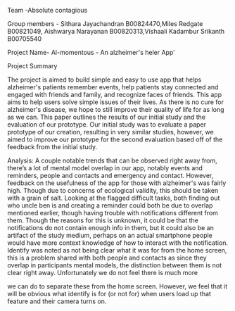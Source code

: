 Team -Absolute contagious

Group members - Sithara Jayachandran B00824470,Miles Redgate B00821049, Aishwarya Narayanan B00820313,Vishaali Kadambur Srikanth B00705540

Project Name- Al-momentous  - An alzheimer's heler App'


Project Summary 

The project is aimed to build simple and easy to use app that helps alzheimer's patients remember events,
help patients stay connected and engaged with friends and family, and recognize faces of friends.
This app aims to help users solve simple issues of their lives. As there is no cure for alzheimer's
disease, we hope to still improve their quality of life for as long as we can.
This paper outlines the results of our initial study and the evaluation of our prototype. Our initial study
was to evaluate a paper prototype of our creation, resulting in very similar studies, however, we
aimed to improve our prototype for the second evaluation based off of the feedback from the initial
study.


Analysis:
A couple notable trends that can be observed right away from, there’s a lot of mental model overlap
in our app, notably events and reminders, people and contacts and emergency and contact.
However, feedback on the usefulness of the app for those with alzheimer's was fairly high. Though
due to concerns of ecological validity, this should be taken with a grain of salt.
Looking at the flagged difficult tasks, both finding out who uncle ben is and creating a reminder
could both be due to overlap mentioned earlier, though having trouble with notifications different
from them. Though the reasons for this is unknown, it could be that the notifications do not contain
enough info in them, but it could also be an artifact of the study medium, perhaps on an actual
smartphone people would have more context knowledge of how to interact with the notification.
Identify was noted as not being clear what it was for from the home screen, this is a problem
shared with both people and contacts as since they overlap in participants mental models, the
distinction between them is not clear right away. Unfortunately we do not feel there is much more 

we can do to separate these from the home screen. However, we feel that it will be obvious what
identify is for (or not for) when users load up that feature and their camera turns on. 
